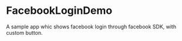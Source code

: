 # FacebookLoginDemo
A sample app whic shows facebook login through facebook SDK, with custom button.
